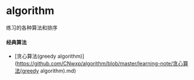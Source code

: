 # algorithm
练习的各种算法和排序
#### 经典算法
- [贪心算法(greedy algorithm)](https://github.com/CNwxp/algorithm/blob/master/learning-note/贪心算法(greedy algorithm).md)
